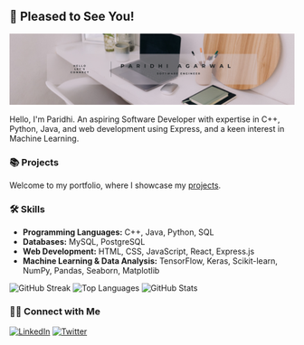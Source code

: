 ## 🌻 Pleased to See You!

![banner](banner2.png)

Hello, I'm Paridhi. An aspiring Software Developer with expertise in C++, Python, Java, and web development using Express, and a keen interest in Machine Learning.

### 📚 Projects

Welcome to my portfolio, where I showcase my [projects](portfolio.md).

### 🛠️ Skills  

- **Programming Languages:** C++, Java, Python, SQL  
- **Databases:** MySQL, PostgreSQL  
- **Web Development:** HTML, CSS, JavaScript, React, Express.js  
- **Machine Learning & Data Analysis:** TensorFlow, Keras, Scikit-learn, NumPy, Pandas, Seaborn, Matplotlib  


![GitHub Streak](https://github-readme-streak-stats.herokuapp.com/?user=paridhi3&theme=radical&hide_border=false)
![Top Languages](https://github-readme-stats.vercel.app/api/top-langs/?username=paridhi3&theme=radical&hide_border=false&include_all_commits=true&count_private=true&layout=compact)
![GitHub Stats](https://github-readme-stats.vercel.app/api?username=paridhi3&theme=radical&hide_border=false&include_all_commits=true&count_private=true)



### 👋🏻 Connect with Me
[![LinkedIn](https://img.shields.io/badge/LinkedIn-%230077B5.svg?logo=linkedin&logoColor=white)](https://www.linkedin.com/in/paridhi3/) [![Twitter](https://img.shields.io/badge/Twitter-%231DA1F2.svg?logo=Twitter&logoColor=white)](https://x.com/ParidhiAga93763)
